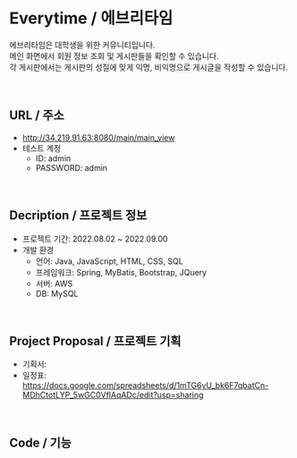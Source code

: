 # Everytime / 에브리타임

에브리타임은 대학생을 위한 커뮤니티입니다.   
메인 화면에서 회원 정보 조회 및 게시판들을 확인할 수 있습니다.   
각 게시판에서는 게시판의 성질에 맞게 익명, 비익명으로 게시글을 작성할 수 있습니다.   

<br>

## URL / 주소
- http://34.219.91.63:8080/main/main_view
- 테스트 계정
  - ID: admin
  - PASSWORD: admin

<br>

## Decription / 프로젝트 정보
- 프로젝트 기간: 2022.08.02 ~ 2022.09.00
- 개발 환경
  - 언어: Java, JavaScript, HTML, CSS, SQL
  - 프레임워크: Spring, MyBatis, Bootstrap, JQuery
  - 서버: AWS
  - DB: MySQL

<br>

## Project Proposal / 프로젝트 기획
- 기획서: 
- 일정표: https://docs.google.com/spreadsheets/d/1mTG6yU_bk6F7qbatCn-MDhCtotLYP_5wGC0VflAqADc/edit?usp=sharing 

<br>

## Code / 기능
